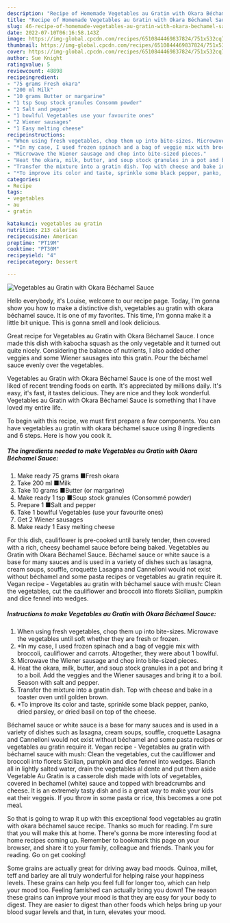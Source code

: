 ```yaml
---
description: "Recipe of Homemade Vegetables au Gratin with Okara Béchamel Sauce"
title: "Recipe of Homemade Vegetables au Gratin with Okara Béchamel Sauce"
slug: 46-recipe-of-homemade-vegetables-au-gratin-with-okara-bechamel-sauce
date: 2022-07-10T06:16:58.143Z
image: https://img-global.cpcdn.com/recipes/6510844469837824/751x532cq70/vegetables-au-gratin-with-okara-bechamel-sauce-recipe-main-photo.jpg
thumbnail: https://img-global.cpcdn.com/recipes/6510844469837824/751x532cq70/vegetables-au-gratin-with-okara-bechamel-sauce-recipe-main-photo.jpg
cover: https://img-global.cpcdn.com/recipes/6510844469837824/751x532cq70/vegetables-au-gratin-with-okara-bechamel-sauce-recipe-main-photo.jpg
author: Sue Knight
ratingvalue: 5
reviewcount: 48898
recipeingredient:
- "75 grams Fresh okara"
- "200 ml Milk"
- "10 grams Butter or margarine"
- "1 tsp Soup stock granules Consomm powder"
- "1 Salt and pepper"
- "1 bowlful Vegetables use your favourite ones"
- "2 Wiener sausages"
- "1 Easy melting cheese"
recipeinstructions:
- "When using fresh vegetables, chop them up into bite-sizes. Microwave the vegetables until soft whether they are fresh or frozen."
- "*In my case, I used frozen spinach and a bag of veggie mix with broccoli, cauliflower and carrots. Altogether, they were about 1 bowlful."
- "Microwave the Wiener sausage and chop into bite-sized pieces."
- "Heat the okara, milk, butter, and soup stock granules in a pot and bring it to a boil. Add the veggies and the Wiener sausages and bring it to a boil. Season with salt and pepper."
- "Transfer the mixture into a gratin dish. Top with cheese and bake in a toaster oven until golden brown."
- "*To improve its color and taste, sprinkle some black pepper, panko, dried parsley, or dried basil on top of the cheese."
categories:
- Recipe
tags:
- vegetables
- au
- gratin

katakunci: vegetables au gratin 
nutrition: 213 calories
recipecuisine: American
preptime: "PT19M"
cooktime: "PT30M"
recipeyield: "4"
recipecategory: Dessert

---
```



![Vegetables au Gratin with Okara Béchamel Sauce](https://img-global.cpcdn.com/recipes/6510844469837824/751x532cq70/vegetables-au-gratin-with-okara-bechamel-sauce-recipe-main-photo.jpg)

Hello everybody, it's Louise, welcome to our recipe page. Today, I'm gonna show you how to make a distinctive dish, vegetables au gratin with okara béchamel sauce. It is one of my favorites. This time, I'm gonna make it a little bit unique. This is gonna smell and look delicious.

Great recipe for Vegetables au Gratin with Okara Béchamel Sauce. I once made this dish with kabocha squash as the only vegetable and it turned out quite nicely. Considering the balance of nutrients, I also added other veggies and some Wiener sausages into this gratin. Pour the béchamel sauce evenly over the vegetables.

Vegetables au Gratin with Okara Béchamel Sauce is one of the most well liked of recent trending foods on earth. It's appreciated by millions daily. It's easy, it's fast, it tastes delicious. They are nice and they look wonderful. Vegetables au Gratin with Okara Béchamel Sauce is something that I have loved my entire life.


To begin with this recipe, we must first prepare a few components. You can have vegetables au gratin with okara béchamel sauce using 8 ingredients and 6 steps. Here is how you cook it.

<!--inarticleads1-->

##### The ingredients needed to make Vegetables au Gratin with Okara Béchamel Sauce:

1. Make ready 75 grams ■Fresh okara
1. Take 200 ml ■Milk
1. Take 10 grams ■Butter (or margarine)
1. Make ready 1 tsp ■Soup stock granules (Consommé powder)
1. Prepare 1 ■Salt and pepper
1. Take 1 bowlful Vegetables (use your favourite ones)
1. Get 2 Wiener sausages
1. Make ready 1 Easy melting cheese


For this dish, cauliflower is pre-cooked until barely tender, then covered with a rich, cheesy bechamel sauce before being baked. Vegetables au Gratin with Okara Béchamel Sauce. Béchamel sauce or white sauce is a base for many sauces and is used in a variety of dishes such as lasagna, cream soups, souffle, croquette Lasagna and Cannelloni would not exist without béchamel and some pasta recipes or vegetables au gratin require it. Vegan recipe - Vegetables au gratin with béchamel sauce with mush: Clean the vegetables, cut the cauliflower and broccoli into florets Sicilian, pumpkin and dice fennel into wedges. 

<!--inarticleads2-->

##### Instructions to make Vegetables au Gratin with Okara Béchamel Sauce:

1. When using fresh vegetables, chop them up into bite-sizes. Microwave the vegetables until soft whether they are fresh or frozen.
1. *In my case, I used frozen spinach and a bag of veggie mix with broccoli, cauliflower and carrots. Altogether, they were about 1 bowlful.
1. Microwave the Wiener sausage and chop into bite-sized pieces.
1. Heat the okara, milk, butter, and soup stock granules in a pot and bring it to a boil. Add the veggies and the Wiener sausages and bring it to a boil. Season with salt and pepper.
1. Transfer the mixture into a gratin dish. Top with cheese and bake in a toaster oven until golden brown.
1. *To improve its color and taste, sprinkle some black pepper, panko, dried parsley, or dried basil on top of the cheese.


Béchamel sauce or white sauce is a base for many sauces and is used in a variety of dishes such as lasagna, cream soups, souffle, croquette Lasagna and Cannelloni would not exist without béchamel and some pasta recipes or vegetables au gratin require it. Vegan recipe - Vegetables au gratin with béchamel sauce with mush: Clean the vegetables, cut the cauliflower and broccoli into florets Sicilian, pumpkin and dice fennel into wedges. Blanch all in lightly salted water, drain the vegetables al dente and put them aside Vegetable Au Gratin is a casserole dish made with lots of vegetables, covered in bechamel (white) sauce and topped with breadcrumbs and cheese. It is an extremely tasty dish and is a great way to make your kids eat their veggeis. If you throw in some pasta or rice, this becomes a one pot meal. 

So that is going to wrap it up with this exceptional food vegetables au gratin with okara béchamel sauce recipe. Thanks so much for reading. I'm sure that you will make this at home. There's gonna be more interesting food at home recipes coming up. Remember to bookmark this page on your browser, and share it to your family, colleague and friends. Thank you for reading. Go on get cooking!

Some grains are actually great for driving away bad moods. Quinoa, millet, teff and barley are all truly wonderful for helping raise your happiness levels. These grains can help you feel full for longer too, which can help your mood too. Feeling famished can actually bring you down! The reason these grains can improve your mood is that they are easy for your body to digest. They are easier to digest than other foods which helps bring up your blood sugar levels and that, in turn, elevates your mood.
